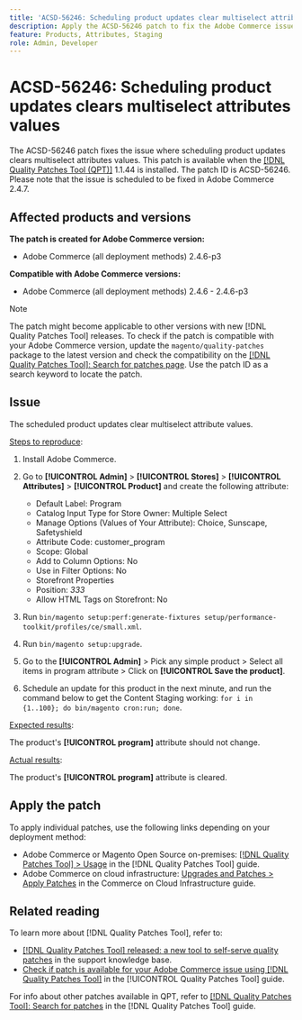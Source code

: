 ```yaml
---
title: 'ACSD-56246: Scheduling product updates clear multiselect attribute values'
description: Apply the ACSD-56246 patch to fix the Adobe Commerce issue where scheduling product updates clear multiselect attribute values.
feature: Products, Attributes, Staging
role: Admin, Developer
---
```

# ACSD-56246: Scheduling product updates clears multiselect attributes values

The ACSD-56246 patch fixes the issue where scheduling product updates clears multiselect attributes values. This patch is available when the [[!DNL Quality Patches Tool (QPT)]](https://experienceleague.adobe.com/en/docs/commerce-knowledge-base/kb/announcements/commerce-announcements/magento-quality-patches-released-new-tool-to-self-serve-quality-patches) 1.1.44 is installed. The patch ID is ACSD-56246. Please note that the issue is scheduled to be fixed in Adobe Commerce 2.4.7.

## Affected products and versions

**The patch is created for Adobe Commerce version:**

* Adobe Commerce (all deployment methods)  2.4.6-p3

**Compatible with Adobe Commerce versions:**

* Adobe Commerce (all deployment methods) 2.4.6 - 2.4.6-p3

>[!NOTE]
>
>The patch might become applicable to other versions with new [!DNL Quality Patches Tool] releases. To check if the patch is compatible with your Adobe Commerce version, update the `magento/quality-patches` package to the latest version and check the compatibility on the [[!DNL Quality Patches Tool]: Search for patches page](https://experienceleague.adobe.com/tools/commerce-quality-patches/index.html). Use the patch ID as a search keyword to locate the patch.

## Issue

The scheduled product updates clear multiselect attribute values.

<u>Steps to reproduce</u>:

1. Install Adobe Commerce.
1. Go to **[!UICONTROL Admin]** > **[!UICONTROL Stores]** > **[!UICONTROL Attributes]** > **[!UICONTROL Product]** and create the following attribute:

    * Default Label: Program
    * Catalog Input Type for Store Owner: Multiple Select
    * Manage Options (Values of Your Attribute): Choice, Sunscape, Safetyshield
    * Attribute Code: customer_program
    * Scope: Global
    * Add to Column Options: No
    * Use in Filter Options: No
    * Storefront Properties
    * Position: *333*
    * Allow HTML Tags on Storefront: No
  
1. Run
`bin/magento setup:perf:generate-fixtures setup/performance-toolkit/profiles/ce/small.xml`. 
1. Run
`bin/magento setup:upgrade`.
1. Go to the **[!UICONTROL Admin]** > Pick any simple product > Select all items in program attribute > Click on **[!UICONTROL Save the product]**.
1. Schedule an update for this product in the next minute, and run the command below to get the Content Staging working:
`for i in {1..100}; do bin/magento cron:run; done`.

<u>Expected results</u>:

The product's **[!UICONTROL program]** attribute should not change.

<u>Actual results</u>:

The product's **[!UICONTROL program]** attribute is cleared.
 
## Apply the patch

To apply individual patches, use the following links depending on your deployment method:

* Adobe Commerce or Magento Open Source on-premises: [[!DNL Quality Patches Tool] > Usage](/help/tools/quality-patches-tool/usage.md) in the [!DNL Quality Patches Tool] guide.
* Adobe Commerce on cloud infrastructure: [Upgrades and Patches > Apply Patches](https://experienceleague.adobe.com/docs/commerce-cloud-service/user-guide/develop/upgrade/apply-patches.html) in the Commerce on Cloud Infrastructure guide.

## Related reading

To learn more about [!DNL Quality Patches Tool], refer to:

* [[!DNL Quality Patches Tool] released: a new tool to self-serve quality patches](https://experienceleague.adobe.com/en/docs/commerce-knowledge-base/kb/announcements/commerce-announcements/magento-quality-patches-released-new-tool-to-self-serve-quality-patches) in the support knowledge base.
* [Check if patch is available for your Adobe Commerce issue using [!DNL Quality Patches Tool]](/help/tools/quality-patches-tool/patches-available-in-qpt/check-patch-for-magento-issue-with-magento-quality-patches.md) in the [!UICONTROL Quality Patches Tool] guide.


For info about other patches available in QPT, refer to [[!DNL Quality Patches Tool]: Search for patches](https://experienceleague.adobe.com/tools/commerce-quality-patches/index.html) in the [!DNL Quality Patches Tool] guide.
